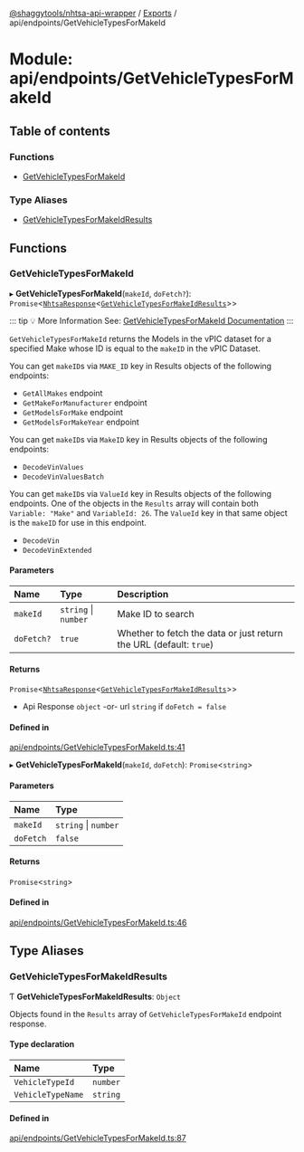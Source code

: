 [@shaggytools/nhtsa-api-wrapper](../index.md) / [Exports](../modules.md) / api/endpoints/GetVehicleTypesForMakeId

# Module: api/endpoints/GetVehicleTypesForMakeId

## Table of contents

### Functions

- [GetVehicleTypesForMakeId](api_endpoints_GetVehicleTypesForMakeId.md#getvehicletypesformakeid)

### Type Aliases

- [GetVehicleTypesForMakeIdResults](api_endpoints_GetVehicleTypesForMakeId.md#getvehicletypesformakeidresults)

## Functions

### GetVehicleTypesForMakeId

▸ **GetVehicleTypesForMakeId**(`makeId`, `doFetch?`): `Promise`<[`NhtsaResponse`](api_types.md#nhtsaresponse)<[`GetVehicleTypesForMakeIdResults`](api_endpoints_GetVehicleTypesForMakeId.md#getvehicletypesformakeidresults)\>\>

::: tip :bulb: More Information
See: [GetVehicleTypesForMakeId Documentation](/api/get-vehicle-types-for-make-id)
:::

`GetVehicleTypesForMakeId` returns the Models in the vPIC dataset for a specified Make
whose ID is equal to the `makeID` in the vPIC Dataset.

You can get `makeID`s via `MAKE_ID` key in Results objects of the following endpoints:

- `GetAllMakes` endpoint
- `GetMakeForManufacturer` endpoint
- `GetModelsForMake` endpoint
- `GetModelsForMakeYear` endpoint

You can get `makeID`s via `MakeID` key in Results objects of the following endpoints:

- `DecodeVinValues`
- `DecodeVinValuesBatch`

You can get `makeID`s via `ValueId` key in Results objects of the following endpoints.
One of the objects in the `Results` array will contain both `Variable: "Make"` and
`VariableId: 26`. The `ValueId` key in that same object is the `makeID` for use in this
endpoint.

- `DecodeVin`
- `DecodeVinExtended`

#### Parameters

| Name       | Type                 | Description                                                        |
| :--------- | :------------------- | :----------------------------------------------------------------- |
| `makeId`   | `string` \| `number` | Make ID to search                                                  |
| `doFetch?` | `true`               | Whether to fetch the data or just return the URL (default: `true`) |

#### Returns

`Promise`<[`NhtsaResponse`](api_types.md#nhtsaresponse)<[`GetVehicleTypesForMakeIdResults`](api_endpoints_GetVehicleTypesForMakeId.md#getvehicletypesformakeidresults)\>\>

- Api Response
  `object` -or- url `string` if `doFetch = false`

#### Defined in

[api/endpoints/GetVehicleTypesForMakeId.ts:41](https://github.com/ShaggyTech/nhtsa-api-wrapper/blob/main/packages/lib/src/api/endpoints/GetVehicleTypesForMakeId.ts#L41)

▸ **GetVehicleTypesForMakeId**(`makeId`, `doFetch`): `Promise`<`string`\>

#### Parameters

| Name      | Type                 |
| :-------- | :------------------- |
| `makeId`  | `string` \| `number` |
| `doFetch` | `false`              |

#### Returns

`Promise`<`string`\>

#### Defined in

[api/endpoints/GetVehicleTypesForMakeId.ts:46](https://github.com/ShaggyTech/nhtsa-api-wrapper/blob/main/packages/lib/src/api/endpoints/GetVehicleTypesForMakeId.ts#L46)

## Type Aliases

### GetVehicleTypesForMakeIdResults

Ƭ **GetVehicleTypesForMakeIdResults**: `Object`

Objects found in the `Results` array of `GetVehicleTypesForMakeId` endpoint response.

#### Type declaration

| Name              | Type     |
| :---------------- | :------- |
| `VehicleTypeId`   | `number` |
| `VehicleTypeName` | `string` |

#### Defined in

[api/endpoints/GetVehicleTypesForMakeId.ts:87](https://github.com/ShaggyTech/nhtsa-api-wrapper/blob/main/packages/lib/src/api/endpoints/GetVehicleTypesForMakeId.ts#L87)
